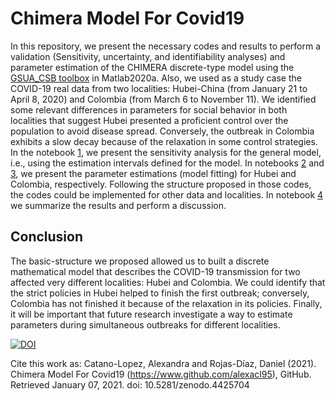 # Chimera Model For Covid19

In this repository, we present the necessary codes and results to perform a validation (Sensitivity, uncertainty, and identifiability analyses) and parameter estimation of the CHIMERA discrete-type model using the [GSUA_CSB toolbox](https://github.com/drojasd/GSUA-CSB) in Matlab2020a. Also, we used as a study case the COVID-19 real data from two localities: Hubei-China (from January 21 to April 8, 2020) and Colombia (from March 6 to November 11).
We identified some relevant differences in parameters for social behavior in both localities that suggest Hubei presented a proficient control over the population to avoid disease spread. Conversely, the outbreak in Colombia exhibits a slow decay because of the relaxation in some control strategies.
In the notebook [1](https://alexacl95.github.io/ChimeraModelForCovid19/HTML/GeneralSA.html), we present the sensitivity analysis for the general model, i.e., using the estimation intervals defined for the model.
In notebooks [2](https://alexacl95.github.io/ChimeraModelForCovid19/HTML/ChinaValidation.html) and [3](https://alexacl95.github.io/ChimeraModelForCovid19/HTML/ColombiaValidation.html), we present the parameter estimations (model fitting) for Hubei and Colombia, respectively. Following the structure proposed in those codes, the codes could be implemented for other data and localities. 
In notebook [4](https://alexacl95.github.io/ChimeraModelForCovid19/HTML/Discussion.html) we summarize the results and perform a discussion.

## Conclusion

The basic-structure we proposed allowed us to built a discrete mathematical model that describes the COVID-19 transmission for two affected very different localities: Hubei and Colombia. We could identify that the strict policies in Hubei helped to finish the first outbreak; conversely,  Colombia has not finished it because of the relaxation in its policies. Finally, it will be important that future research investigate a way to estimate parameters during simultaneous outbreaks for different localities.

[![DOI](https://zenodo.org/badge/320119494.svg)](https://zenodo.org/badge/latestdoi/320119494)

Cite this work as: Catano-Lopez, Alexandra and Rojas-Díaz, Daniel (2021). Chimera Model For Covid19 (https://www.github.com/alexacl95), GitHub. Retrieved January 07, 2021. doi: 10.5281/zenodo.4425704
